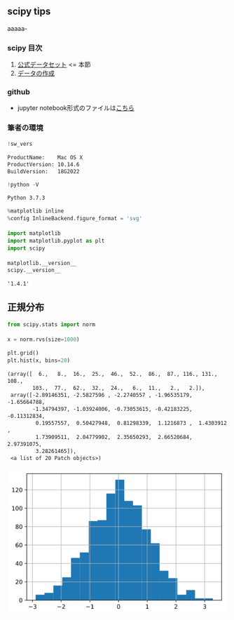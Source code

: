 
## scipy tips
aaaaa-

### scipy 目次

1. [公式データセット](/article/library/sklearn/datasets/) <= 本節
2. [データの作成](/article/library/sklearn/makedatas/)

### github
- jupyter notebook形式のファイルは[こちら](https://github.com/hiroshi0530/wa/blob/master/src/sklearn/datasets/ds_nb.ipynb)


### 筆者の環境


```python
!sw_vers
```

    ProductName:	Mac OS X
    ProductVersion:	10.14.6
    BuildVersion:	18G2022



```python
!python -V
```

    Python 3.7.3



```python
%matplotlib inline
%config InlineBackend.figure_format = 'svg'

import matplotlib
import matplotlib.pyplot as plt
import scipy

matplotlib.__version__
scipy.__version__
```




    '1.4.1'



## 正規分布


```python
from scipy.stats import norm

x = norm.rvs(size=1000)
```


```python
plt.grid()
plt.hist(x, bins=20)
```




    (array([  6.,   8.,  16.,  25.,  46.,  52.,  86.,  87., 116., 131., 108.,
            103.,  77.,  62.,  32.,  24.,   6.,  11.,   2.,   2.]),
     array([-2.89146351, -2.5827596 , -2.2740557 , -1.96535179, -1.65664788,
            -1.34794397, -1.03924006, -0.73053615, -0.42183225, -0.11312834,
             0.19557557,  0.50427948,  0.81298339,  1.1216873 ,  1.4303912 ,
             1.73909511,  2.04779902,  2.35650293,  2.66520684,  2.97391075,
             3.28261465]),
     <a list of 20 Patch objects>)




![svg](dist_nb_files/dist_nb_6_1.svg)



```python

```
